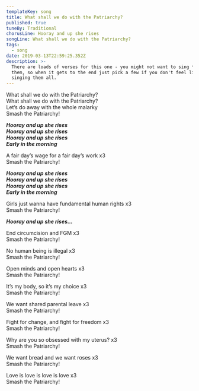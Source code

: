 ```yaml
---
templateKey: song
title: What shall we do with the Patriarchy?
published: true
tuneBy: Traditional
chorusLine: Hooray and up she rises
songLine: What shall we do with the Patriarchy?
tags:
  - song
date: 2019-03-13T22:59:25.352Z
description: >-
  There are loads of verses for this one - you might not want to sing **all** of
  them, so when it gets to the end just pick a few if you don't feel like
  singing them all.
---
```

What shall we do with the Patriarchy?\
What shall we do with the Patriarchy?\
Let’s do away with the whole malarky\
Smash the Patriarchy!

***Hooray and up she rises***\
***Hooray and up she rises***\
***Hooray and up she rises***\
***Early in the morning***

A fair day’s wage for a fair day’s work x3\
Smash the Patriarchy!

***Hooray and up she rises***\
***Hooray and up she rises***\
***Hooray and up she rises***\
***Early in the morning***

Girls just wanna have fundamental human rights x3\
Smash the Patriarchy!

***Hooray and up she rises...***

End circumcision and FGM x3\
Smash the Patriarchy!

No human being is illegal x3\
Smash the Patriarchy!

Open minds and open hearts x3\
Smash the Patriarchy!

It’s my body, so it’s my choice x3\
Smash the Patriarchy!

We want shared parental leave x3\
Smash the Patriarchy!

Fight for change, and fight for freedom x3\
Smash the Patriarchy!

Why are you so obsessed with my uterus? x3\
Smash the Patriarchy!

We want bread and we want roses x3\
Smash the Patriarchy!

Love is love is love is love x3\
Smash the Patriarchy!
